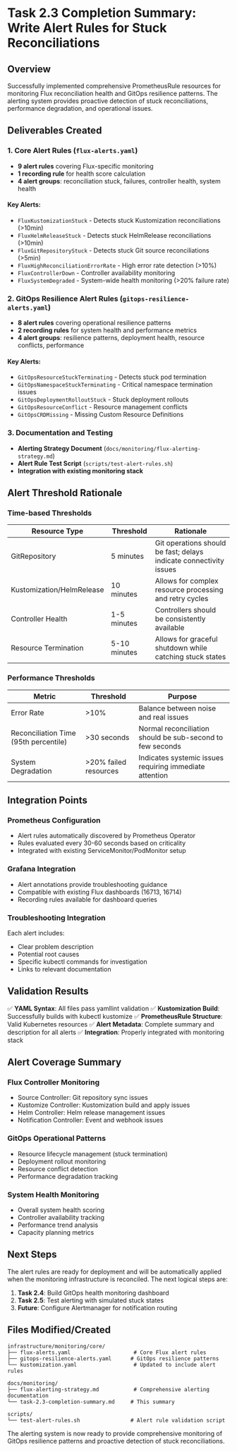 # Task 2.3 Completion Summary: Write Alert Rules for Stuck Reconciliations

## Overview

Successfully implemented comprehensive PrometheusRule resources for monitoring Flux reconciliation health and GitOps resilience patterns. The alerting system provides proactive detection of stuck reconciliations, performance degradation, and operational issues.

## Deliverables Created

### 1. Core Alert Rules (`flux-alerts.yaml`)
- **9 alert rules** covering Flux-specific monitoring
- **1 recording rule** for health score calculation
- **4 alert groups**: reconciliation stuck, failures, controller health, system health

#### Key Alerts:
- `FluxKustomizationStuck` - Detects stuck Kustomization reconciliations (>10min)
- `FluxHelmReleaseStuck` - Detects stuck HelmRelease reconciliations (>10min)  
- `FluxGitRepositoryStuck` - Detects stuck Git source reconciliations (>5min)
- `FluxHighReconciliationErrorRate` - High error rate detection (>10%)
- `FluxControllerDown` - Controller availability monitoring
- `FluxSystemDegraded` - System-wide health monitoring (>20% failure rate)

### 2. GitOps Resilience Alert Rules (`gitops-resilience-alerts.yaml`)
- **8 alert rules** covering operational resilience patterns
- **2 recording rules** for system health and performance metrics
- **4 alert groups**: resilience patterns, deployment health, resource conflicts, performance

#### Key Alerts:
- `GitOpsResourceStuckTerminating` - Detects stuck pod termination
- `GitOpsNamespaceStuckTerminating` - Critical namespace termination issues
- `GitOpsDeploymentRolloutStuck` - Stuck deployment rollouts
- `GitOpsResourceConflict` - Resource management conflicts
- `GitOpsCRDMissing` - Missing Custom Resource Definitions

### 3. Documentation and Testing
- **Alerting Strategy Document** (`docs/monitoring/flux-alerting-strategy.md`)
- **Alert Rule Test Script** (`scripts/test-alert-rules.sh`)
- **Integration with existing monitoring stack**

## Alert Threshold Rationale

### Time-based Thresholds
| Resource Type | Threshold | Rationale |
|---------------|-----------|-----------|
| GitRepository | 5 minutes | Git operations should be fast; delays indicate connectivity issues |
| Kustomization/HelmRelease | 10 minutes | Allows for complex resource processing and retry cycles |
| Controller Health | 1-5 minutes | Controllers should be consistently available |
| Resource Termination | 5-10 minutes | Allows for graceful shutdown while catching stuck states |

### Performance Thresholds
| Metric | Threshold | Purpose |
|--------|-----------|---------|
| Error Rate | >10% | Balance between noise and real issues |
| Reconciliation Time (95th percentile) | >30 seconds | Normal reconciliation should be sub-second to few seconds |
| System Degradation | >20% failed resources | Indicates systemic issues requiring immediate attention |

## Integration Points

### Prometheus Configuration
- Alert rules automatically discovered by Prometheus Operator
- Rules evaluated every 30-60 seconds based on criticality
- Integrated with existing ServiceMonitor/PodMonitor setup

### Grafana Integration
- Alert annotations provide troubleshooting guidance
- Compatible with existing Flux dashboards (16713, 16714)
- Recording rules available for dashboard queries

### Troubleshooting Integration
Each alert includes:
- Clear problem description
- Potential root causes
- Specific kubectl commands for investigation
- Links to relevant documentation

## Validation Results

✅ **YAML Syntax**: All files pass yamllint validation
✅ **Kustomization Build**: Successfully builds with kubectl kustomize
✅ **PrometheusRule Structure**: Valid Kubernetes resources
✅ **Alert Metadata**: Complete summary and description for all alerts
✅ **Integration**: Properly integrated with monitoring stack

## Alert Coverage Summary

### Flux Controller Monitoring
- Source Controller: Git repository sync issues
- Kustomize Controller: Kustomization build and apply issues  
- Helm Controller: Helm release management issues
- Notification Controller: Event and webhook issues

### GitOps Operational Patterns
- Resource lifecycle management (stuck termination)
- Deployment rollout monitoring
- Resource conflict detection
- Performance degradation tracking

### System Health Monitoring
- Overall system health scoring
- Controller availability tracking
- Performance trend analysis
- Capacity planning metrics

## Next Steps

The alert rules are ready for deployment and will be automatically applied when the monitoring infrastructure is reconciled. The next logical steps are:

1. **Task 2.4**: Build GitOps health monitoring dashboard
2. **Task 2.5**: Test alerting with simulated stuck states
3. **Future**: Configure Alertmanager for notification routing

## Files Modified/Created

```
infrastructure/monitoring/core/
├── flux-alerts.yaml                    # Core Flux alert rules
├── gitops-resilience-alerts.yaml      # GitOps resilience patterns
└── kustomization.yaml                  # Updated to include alert rules

docs/monitoring/
├── flux-alerting-strategy.md           # Comprehensive alerting documentation
└── task-2.3-completion-summary.md     # This summary

scripts/
└── test-alert-rules.sh                # Alert rule validation script
```

The alerting system is now ready to provide comprehensive monitoring of GitOps resilience patterns and proactive detection of stuck reconciliations.